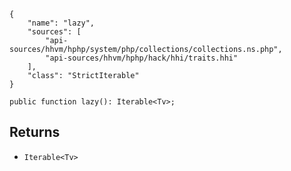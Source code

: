 ``` yamlmeta
{
    "name": "lazy",
    "sources": [
        "api-sources/hhvm/hphp/system/php/collections/collections.ns.php",
        "api-sources/hhvm/hphp/hack/hhi/traits.hhi"
    ],
    "class": "StrictIterable"
}
```




``` Hack
public function lazy(): Iterable<Tv>;
```




## Returns




+ ` Iterable<Tv> `
<!-- HHAPIDOC -->
